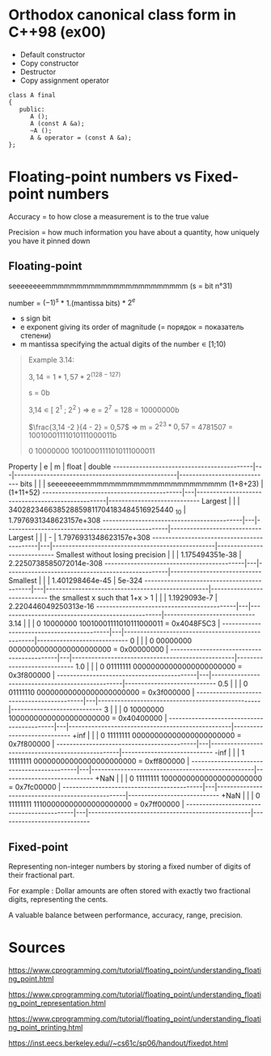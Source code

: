 # Orthodox canonical class form in C++98 (ex00)

- Default constructor
- Copy constructor
- Destructor
- Copy assignment operator

```
class A final
{
   public:
      A ();
      A (const A &a);
      ~A ();
      A & operator = (const A &a);
};
```
# Floating-point numbers vs Fixed-point numbers
Accuracy = to how close a measurement is to the true value

Precision = how much information you have about a quantity, how uniquely you have it pinned down


## Floating-point

seeeeeeeemmmmmmmmmmmmmmmmmmmmmmm (s = bit n°31)

number = ${(-1)}^{s}$ * 1.(mantissa bits) * $2^e$ 

- s sign bit
- e exponent giving its order of magnitude (= порядок = показатель степени)
- m mantissa specifying the actual digits of the number ∊ [1;10)

> Example 3.14:
> 
> $3,14 = 1 * 1,57 * 2^{(128-127)}$
>
> s = 0b
>
> 3,14 ∊ [ $2^1$ ; $2^2$ ) => e = $2^7$ = 128 = 10000000b
>
> $\frac{3,14 -2 }{4 - 2} = 0,57$ => m = $2^{23}*0,57$ = 4781507 = 10010001111010111000011b
>
> 0 10000000 10010001111010111000011

Property	                          | e     | m | float                                            | double
-------------------------------------------|---|--------------------------------------------------|----------------------------
bits                               |       |   | seeeeeeeemmmmmmmmmmmmmmmmmmmmmmm (1+8+23)        | (1+11+52)
-------------------------------------------|---|--------------------------------------------------|----------------------------
Largest                    	     |       |   | 340282346638528859811704183484516925440 $_{10}$  | 1.7976931348623157e+308
-------------------------------------------|---|--------------------------------------------------|----------------------------
Largest 	                          |       |   |  -                                               | 1.7976931348623157e+308
-------------------------------------------|---|--------------------------------------------------|----------------------------
Smallest without losing precision  |       |   |  1.175494351e-38	                                | 2.2250738585072014e-308
-------------------------------------------|---|--------------------------------------------------|----------------------------
Smallest                	        |       |   |  1.401298464e-45     	                          | 5e-324
-------------------------------------------|---|--------------------------------------------------|----------------------------
the smallest x such that 1+x > 1   |       |   |  1.1929093e-7	                                   | 2.220446049250313e-16
-------------------------------------------|---|--------------------------------------------------|----------------------------
3.14                               |       |   |  0 10000000 10010001111010111000011 = 0x4048F5C3 |
-------------------------------------------|---|--------------------------------------------------|----------------------------
0                                  |       |   |  0 00000000 00000000000000000000000 = 0x00000000 |
-------------------------------------------|---|--------------------------------------------------|----------------------------
1.0                                |       |   |  0 01111111 00000000000000000000000 = 0x3f800000 |
-------------------------------------------|---|--------------------------------------------------|----------------------------
0.5                                |       |   |  0 01111110 00000000000000000000000 = 0x3f000000 |
-------------------------------------------|---|--------------------------------------------------|----------------------------
3                                  |       |   |  0 10000000 10000000000000000000000 = 0x40400000 |
-------------------------------------------|---|--------------------------------------------------|----------------------------
+inf                               |       |   |  0 11111111 00000000000000000000000 = 0x7f800000 |
-------------------------------------------|---|--------------------------------------------------|----------------------------
-inf                               |       |   |  1 11111111 00000000000000000000000 = 0xff800000 |
-------------------------------------------|---|--------------------------------------------------|----------------------------
+NaN                               |       |   |  0 11111111 10000000000000000000000 = 0x7fc00000 |
-------------------------------------------|---|--------------------------------------------------|----------------------------
+NaN                               |       |   |  0 11111111 11100000000000000000000 = 0x7ff00000 |
-------------------------------------------|---|--------------------------------------------------|----------------------------

## Fixed-point

Representing non-integer numbers by storing a fixed number of digits of their fractional part. 

For example : Dollar amounts are often stored with exactly two fractional digits, representing the cents.

A valuable balance between performance, accuracy, range, precision.


# Sources
https://www.cprogramming.com/tutorial/floating_point/understanding_floating_point.html

https://www.cprogramming.com/tutorial/floating_point/understanding_floating_point_representation.html

https://www.cprogramming.com/tutorial/floating_point/understanding_floating_point_printing.html

https://inst.eecs.berkeley.edu//~cs61c/sp06/handout/fixedpt.html 
